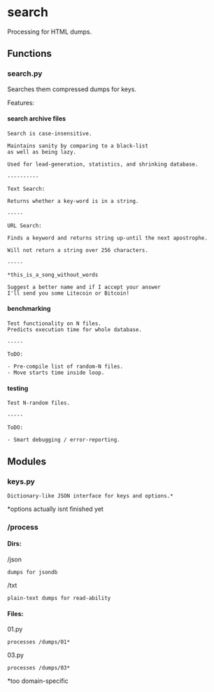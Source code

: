# search

Processing for HTML dumps.

## Functions

### search.py

Searches them compressed dumps for keys.

Features:

#### search archive files

    Search is case-insensitive.

    Maintains sanity by comparing to a black-list 
    as well as being lazy. 

    Used for lead-generation, statistics, and shrinking database.

    ----------

    Text Search:

    Returns whether a key-word is in a string.

    -----

    URL Search:

    Finds a keyword and returns string up-until the next apostrophe.

    Will not return a string over 256 characters.

    -----

    *this_is_a_song_without_words

    Suggest a better name and if I accept your answer 
    I'll send you some Litecoin or Bitcoin!

#### benchmarking

    Test functionality on N files.
    Predicts execution time for whole database.

    -----

    ToDO:

    - Pre-compile list of random-N files.
    - Move starts time inside loop.

#### testing

    Test N-random files.

    -----

    ToDO:

    - Smart debugging / error-reporting.

## Modules

### keys.py

    Dictionary-like JSON interface for keys and options.*

*options actually isnt finished yet

### /process

#### Dirs:

/json
    
    dumps for jsondb

/txt

    plain-text dumps for read-ability

#### Files:

01.py

    processes /dumps/01*

03.py

    processes /dumps/03*

*too domain-specific
